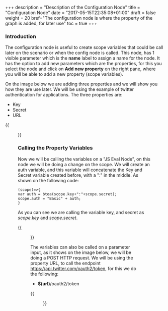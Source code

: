 +++
description = "Description of the Configuration Node"
title = "Configuration Node"
date = "2017-05-15T22:35:08+01:00"
draft = false
weight = 20
bref="The configuration node is where the property of the graph is added, for later use"
toc = true
+++

### Introduction ###
The configuration node is useful to create scope variables that could be call later on the scenario or when the config node is called. This node, has 1 visible parameter which is the **name** label to assign a name for the node. It has the option to add new parameters which are the properties, for this you select the node and click on **Add new property** on the right pane, where you will be able to add a new property (scope variables).

On the image below we are adding three properties and we will show you how they are use later. We will be using the example of twitter authentication for applications. The three properties are:

* Key
* Secret
* URL

{{<figure src="/img/docs/configuration-node.png" caption="Configuration node">}} 


### Calling the Property Variables ###
Now we will be calling the variables on a "JS Eval Node", on this node we will be doing a change on the scope. We will create an auth variable, and this variable will concatenate the Key and Secret variable created before, with a ":" in the middle. As shown on the following code:

    (scope)=>{ 
    var auth = btoa(scope.key+":"+scope.secret);
    scope.auth = "Basic" + auth;
    }

As you can see we are calling the variable key, and secret as *scope.key* and *scope.secret*.

{{<figure src="/img/docs/js-eval-node.png" caption="JS Eval node">}} 

The variables can also be called on a parameter input, as it shows on the image below, we will be doing a POST HTTP request. We will be using the property URL, to call the endpoint https://api.twitter.com/oauth2/token, for this we do the following:

* **$(url)**/oauth2/token 

{{<figure src="/img/docs/http-request-twitter oauth2.png" caption="HTTP Request node">}} 